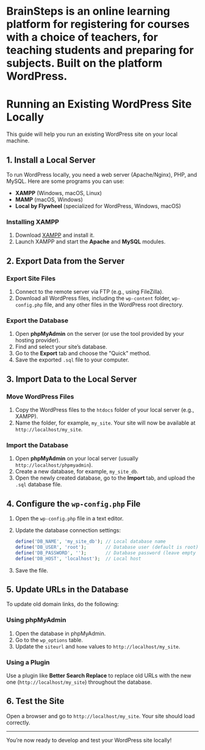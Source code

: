 # BrainSteps is an online learning platform for registering for courses with a choice of teachers, for teaching students and preparing for subjects. Built on the platform WordPress.


# Running an Existing WordPress Site Locally

This guide will help you run an existing WordPress site on your local machine.

## 1. Install a Local Server

To run WordPress locally, you need a web server (Apache/Nginx), PHP, and MySQL. Here are some programs you can use:

- **XAMPP** (Windows, macOS, Linux)
- **MAMP** (macOS, Windows)
- **Local by Flywheel** (specialized for WordPress, Windows, macOS)

### Installing XAMPP
1. Download [XAMPP](https://www.apachefriends.org/index.html) and install it.
2. Launch XAMPP and start the **Apache** and **MySQL** modules.

## 2. Export Data from the Server

### Export Site Files
1. Connect to the remote server via FTP (e.g., using FileZilla).
2. Download all WordPress files, including the `wp-content` folder, `wp-config.php` file, and any other files in the WordPress root directory.

### Export the Database
1. Open **phpMyAdmin** on the server (or use the tool provided by your hosting provider).
2. Find and select your site’s database.
3. Go to the **Export** tab and choose the "Quick" method.
4. Save the exported `.sql` file to your computer.

## 3. Import Data to the Local Server

### Move WordPress Files
1. Copy the WordPress files to the `htdocs` folder of your local server (e.g., XAMPP).
2. Name the folder, for example, `my_site`. Your site will now be available at `http://localhost/my_site`.

### Import the Database
1. Open **phpMyAdmin** on your local server (usually `http://localhost/phpmyadmin`).
2. Create a new database, for example, `my_site_db`.
3. Open the newly created database, go to the **Import** tab, and upload the `.sql` database file.

## 4. Configure the `wp-config.php` File
1. Open the `wp-config.php` file in a text editor.
2. Update the database connection settings:

    ```php
    define('DB_NAME', 'my_site_db'); // Local database name
    define('DB_USER', 'root');       // Database user (default is root)
    define('DB_PASSWORD', '');       // Database password (leave empty for XAMPP)
    define('DB_HOST', 'localhost');  // Local host
    ```

3. Save the file.

## 5. Update URLs in the Database

To update old domain links, do the following:

### Using phpMyAdmin
1. Open the database in phpMyAdmin.
2. Go to the `wp_options` table.
3. Update the `siteurl` and `home` values to `http://localhost/my_site`.

### Using a Plugin
Use a plugin like **Better Search Replace** to replace old URLs with the new one (`http://localhost/my_site`) throughout the database.

## 6. Test the Site

Open a browser and go to `http://localhost/my_site`. Your site should load correctly.

---

You’re now ready to develop and test your WordPress site locally!
